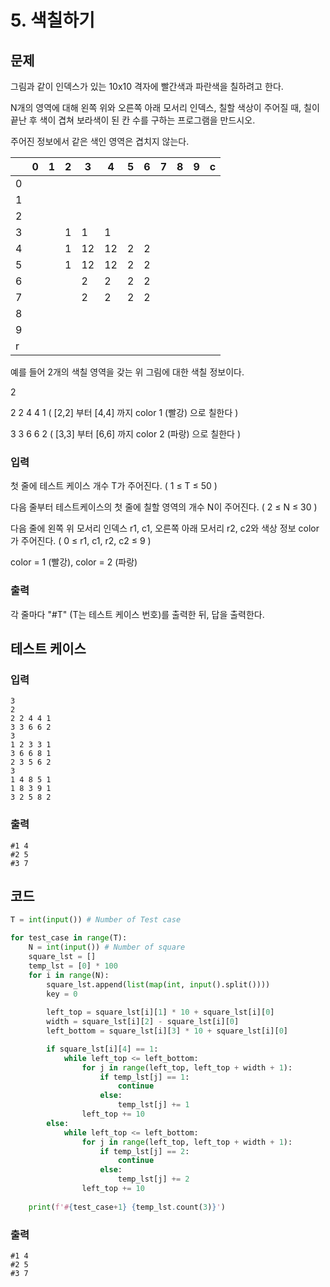 # 5. 색칠하기



## 문제

그림과 같이 인덱스가 있는 10x10 격자에 빨간색과 파란색을 칠하려고 한다.

N개의 영역에 대해 왼쪽 위와 오른쪽 아래 모서리 인덱스, 칠할 색상이 주어질 때, 칠이 끝난 후 색이 겹쳐 보라색이 된 칸 수를 구하는 프로그램을 만드시오.

주어진 정보에서 같은 색인 영역은 겹치지 않는다.


|      | 0    | 1    | 2    | 3    | 4    | 5    | 6    | 7    | 8    | 9    | c    |
| ---- | ---- | ---- | ---- | ---- | ---- | ---- | ---- | ---- | ---- | ---- | ---- |
| 0    |      |      |      |      |      |      |      |      |      |      |      |
| 1    |      |      |      |      |      |      |      |      |      |      |      |
| 2    |      |      |      |      |      |      |      |      |      |      |      |
| 3    |      |      | 1    | 1    | 1    |      |      |      |      |      |      |
| 4    |      |      | 1    | 12   | 12   | 2    | 2    |      |      |      |      |
| 5    |      |      | 1    | 12   | 12   | 2    | 2    |      |      |      |      |
| 6    |      |      |      | 2    | 2    | 2    | 2    |      |      |      |      |
| 7    |      |      |      | 2    | 2    | 2    | 2    |      |      |      |      |
| 8    |      |      |      |      |      |      |      |      |      |      |      |
| 9    |      |      |      |      |      |      |      |      |      |      |      |
| r    |      |      |      |      |      |      |      |      |      |      |      |


예를 들어 2개의 색칠 영역을 갖는 위 그림에 대한 색칠 정보이다.

2

2 2 4 4 1 ( [2,2] 부터 [4,4] 까지 color 1 (빨강) 으로 칠한다 )

3 3 6 6 2 ( [3,3] 부터 [6,6] 까지 color 2 (파랑) 으로 칠한다 )

### 입력

첫 줄에 테스트 케이스 개수 T가 주어진다.  ( 1 ≤ T ≤ 50 )

다음 줄부터 테스트케이스의 첫 줄에 칠할 영역의 개수 N이 주어진다. ( 2 ≤ N ≤ 30 )

다음 줄에 왼쪽 위 모서리 인덱스 r1, c1, 오른쪽 아래 모서리 r2, c2와 색상 정보 color가 주어진다. ( 0 ≤ r1, c1, r2, c2 ≤ 9 )

color = 1 (빨강), color = 2 (파랑)

### 출력

각 줄마다 "#T" (T는 테스트 케이스 번호)를 출력한 뒤, 답을 출력한다.



## 테스트 케이스

### 입력

```
3
2
2 2 4 4 1
3 3 6 6 2
3
1 2 3 3 1
3 6 6 8 1
2 3 5 6 2
3
1 4 8 5 1
1 8 3 9 1
3 2 5 8 2
```

### 출력

```
#1 4
#2 5
#3 7
```



## 코드

```python
T = int(input()) # Number of Test case

for test_case in range(T):
    N = int(input()) # Number of square
    square_lst = []
    temp_lst = [0] * 100
    for i in range(N):
        square_lst.append(list(map(int, input().split())))
        key = 0
        
        left_top = square_lst[i][1] * 10 + square_lst[i][0]
        width = square_lst[i][2] - square_lst[i][0]
        left_bottom = square_lst[i][3] * 10 + square_lst[i][0]

        if square_lst[i][4] == 1:
            while left_top <= left_bottom:
                for j in range(left_top, left_top + width + 1):
                    if temp_lst[j] == 1:
                        continue
                    else:
                        temp_lst[j] += 1
                left_top += 10
        else:
            while left_top <= left_bottom:
                for j in range(left_top, left_top + width + 1):
                    if temp_lst[j] == 2:
                        continue
                    else:
                        temp_lst[j] += 2
                left_top += 10
    
    print(f'#{test_case+1} {temp_lst.count(3)}')
```

### 출력

```
#1 4
#2 5
#3 7
```







